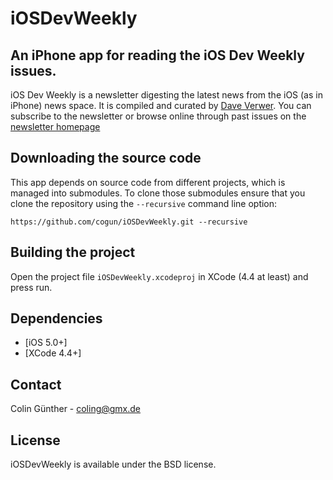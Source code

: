 # iOSDevWeekly
## An iPhone app for reading the iOS Dev Weekly issues.

iOS Dev Weekly is a newsletter digesting the latest news from the iOS (as in iPhone) news space. It is compiled and curated by [Dave Verwer](http://shinydevelopment.com/).
You can subscribe to the newsletter or browse online through past issues on the [newsletter homepage](http://iosdevweekly.com/)


## Downloading the source code

This app depends on source code from different projects, which is managed into submodules. To clone those submodules ensure that you clone the repository using the `--recursive` command line option:

    https://github.com/cogun/iOSDevWeekly.git --recursive


## Building the project

Open the project file `iOSDevWeekly.xcodeproj` in XCode (4.4 at least) and press run.


## Dependencies

* [iOS 5.0+]
* [XCode 4.4+]


## Contact

Colin Günther - coling@gmx.de


## License

iOSDevWeekly is available under the BSD license.